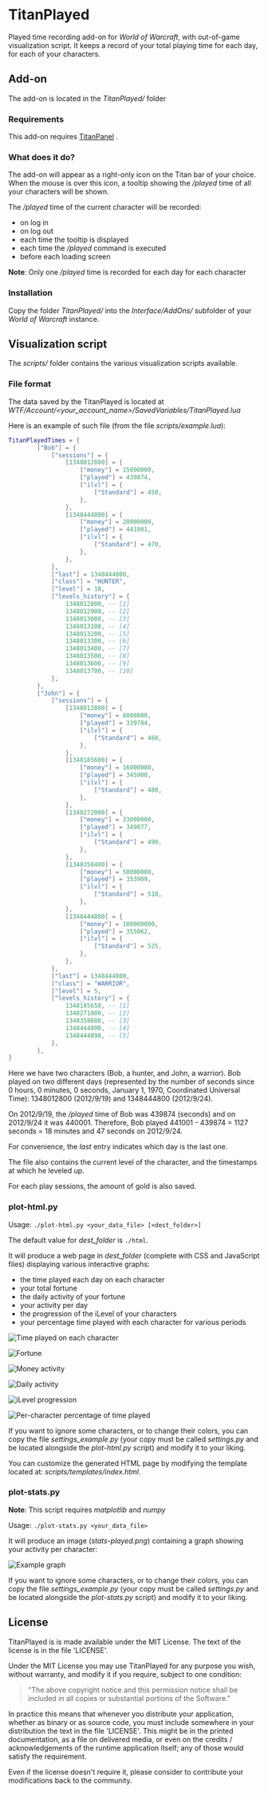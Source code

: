 # TitanPlayed

Played time recording add-on for *World of Warcraft*, with out-of-game visualization script.
It keeps a record of your total playing time for each day, for each of your characters.


## Add-on

The add-on is located in the *TitanPlayed/* folder

### Requirements

This add-on requires [TitanPanel](http://www.titanpanel.org/) .

### What does it do?

The add-on will appear as a right-only icon on the Titan bar of your choice. When the
mouse is over this icon, a tooltip showing the */played* time of all your characters
will be shown.

The */played* time of the current character will be recorded:

* on log in
* on log out
* each time the tooltip is displayed
* each time the */played* command is executed
* before each loading screen

**Note**: Only one */played* time is recorded for each day for each character

### Installation

Copy the folder *TitanPlayed/* into the *Interface/AddOns/* subfolder of your
*World of Warcraft* instance.


## Visualization script

The *scripts/* folder contains the various visualization scripts available.

### File format

The data saved by the TitanPlayed is located at
*WTF/Account/<your_account_name>/SavedVariables/TitanPlayed.lua*

Here is an example of such file (from the file *scripts/example.lua*):

```lua
TitanPlayedTimes = {
		["Bob"] = {
			["sessions"] = {
				[1348012800] = {
					["money"] = 15000000,
					["played"] = 439874,
					["ilvl"] = {
						["Standard"] = 450,
					},
				},
				[1348444800] = {
					["money"] = 20000000,
					["played"] = 441001,
					["ilvl"] = {
						["Standard"] = 470,
					},
				},
			},
			["last"] = 1348444800,
			["class"] = "HUNTER",
			["level"] = 10,
			["levels_history"] = {
				1348012800, -- [1]
				1348012900, -- [2]
				1348013000, -- [3]
				1348013100, -- [4]
				1348013200, -- [5]
				1348013300, -- [6]
				1348013400, -- [7]
				1348013500, -- [8]
				1348013600, -- [9]
				1348013700, -- [10]
			},
		},
		["John"] = {
			["sessions"] = {
				[1348012800] = {
					["money"] = 8000000,
					["played"] = 339784,
					["ilvl"] = {
						["Standard"] = 460,
					},
				},
				[1348185600] = {
					["money"] = 16000000,
					["played"] = 345900,
					["ilvl"] = {
						["Standard"] = 480,
					},
				},
				[1348272000] = {
					["money"] = 33000000,
					["played"] = 349877,
					["ilvl"] = {
						["Standard"] = 490,
					},
				},
				[1348358400] = {
					["money"] = 50000000,
					["played"] = 353909,
					["ilvl"] = {
						["Standard"] = 510,
					},
				},
				[1348444800] = {
					["money"] = 100000000,
					["played"] = 355062,
					["ilvl"] = {
						["Standard"] = 525,
					},
				},
			},
			["last"] = 1348444800,
			["class"] = "WARRIOR",
			["level"] = 5,
			["levels_history"] = {
				1348185650, -- [1]
				1348271000, -- [2]
				1348358600, -- [3]
				1348444800, -- [4]
				1348444890, -- [5]
			},
		},
}
```

Here we have two characters (Bob, a hunter, and John, a warrior). Bob played on two
different days (represented by the number of seconds since 0 hours, 0 minutes, 0 seconds,
January 1, 1970, Coordinated Universal Time): 1348012800 (2012/9/19) and 1348444800
(2012/9/24).

On 2012/9/19, the */played* time of Bob was 439874 (seconds) and on 2012/9/24 it was
440001. Therefore, Bob played 441001 - 439874 = 1127 seconds = 18 minutes and 47 seconds
on 2012/9/24.

For convenience, the *last* entry indicates which day is the last one.

The file also contains the current level of the character, and the timestamps at which
he leveled up.

For each play sessions, the amount of gold is also saved.

### plot-html.py

Usage: `./plot-html.py <your_data_file> [<dest_folder>]`

The default value for *dest_folder* is `./html`.

It will produce a web page in *dest_folder* (complete with CSS and JavaScript files)
displaying various interactive graphs:

* the time played each day on each character
* your total fortune
* the daily activity of your fortune
* your activity per day
* the progression of the iLevel of your characters
* your percentage time played with each character for various periods

![Time played on each character](https://raw.github.com/Kanma/TitanPlayed/master/images/html_time_played_per_character.png)

![Fortune](https://raw.github.com/Kanma/TitanPlayed/master/images/html_fortune.png)

![Money activity](https://raw.github.com/Kanma/TitanPlayed/master/images/html_money_activity.png)

![Daily activity](https://raw.github.com/Kanma/TitanPlayed/master/images/html_daily_activity.png)

![iLevel progression](https://raw.github.com/Kanma/TitanPlayed/master/images/html_ilevel_progression.png)

![Per-character percentage of time played](https://raw.github.com/Kanma/TitanPlayed/master/images/html_time_played.png)

If you want to ignore some characters, or to change their colors, you can copy the file
*settings_example.py* (your copy must be called *settings.py* and be located alongside
the *plot-html.py* script) and modify it to your liking.

You can customize the generated HTML page by modifying the template located at:
*scripts/templates/index.html*.


### plot-stats.py

**Note**: This script requires *matplotlib* and *numpy*

Usage: `./plot-stats.py <your_data_file>`

It will produce an image (*stats-played.png*) containing a graph showing your activity per
character:

![Example graph](https://raw.github.com/Kanma/TitanPlayed/master/images/stats-played.png)

If you want to ignore some characters, or to change their colors, you can copy the file
*settings_example.py* (your copy must be called *settings.py* and be located alongside
the *plot-stats.py* script) and modify it to your liking.


## License

TitanPlayed is is made available under the MIT License. The text of the license is in the
file 'LICENSE'.

Under the MIT License you may use TitanPlayed for any purpose you wish, without warranty,
and modify it if you require, subject to one condition:

>   "The above copyright notice and this permission notice shall be included in
>   all copies or substantial portions of the Software."

In practice this means that whenever you distribute your application, whether as binary
or as source code, you must include somewhere in your distribution the text in the file
'LICENSE'. This might be in the printed documentation, as a file on delivered media, or
even on the credits / acknowledgements of the runtime application itself; any of those
would satisfy the requirement.

Even if the license doesn't require it, please consider to contribute your modifications
back to the community.
